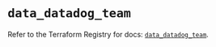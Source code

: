 # `data_datadog_team`

Refer to the Terraform Registry for docs: [`data_datadog_team`](https://registry.terraform.io/providers/datadog/datadog/3.60.1/docs/data-sources/team).

